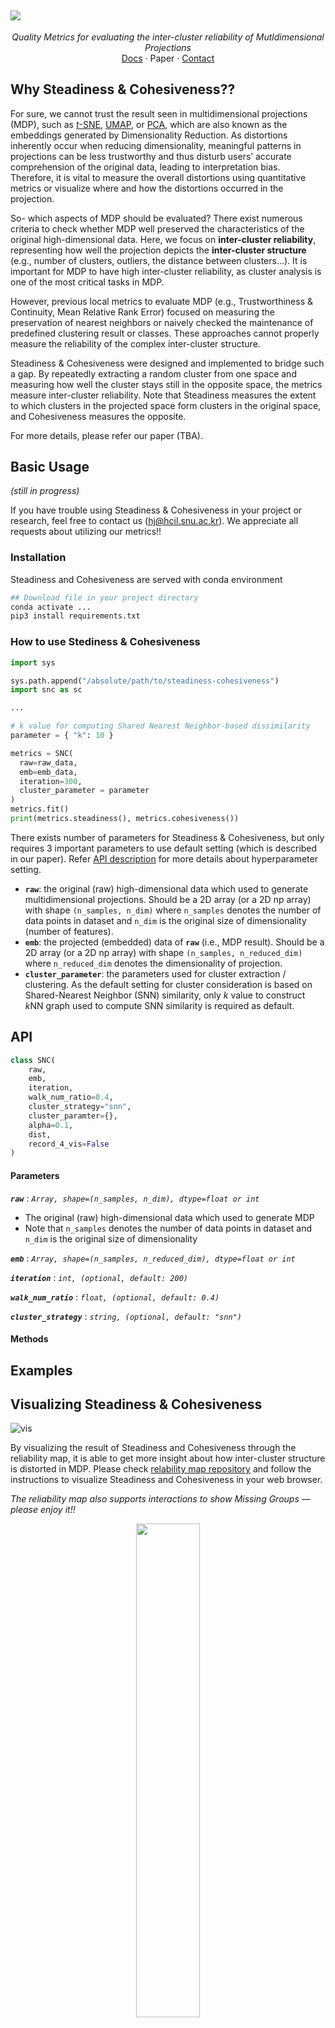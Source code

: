 ![](https://user-images.githubusercontent.com/38465539/123514952-6b7fa080-d6d0-11eb-8f1b-da2bb5b8a0e4.png)
---
<p align="center">
  <i>Quality Metrics for evaluating the inter-cluster reliability of Mutldimensional Projections</i>
  <br />
    <a href="">Docs</a>
    ·
<!--     <a href=""> -->
      Paper
<!--   </a> -->
    ·
    <a href="mailto:hj@hcil.snu.ac.kr">Contact</a>

    
  </p>
</p>

## Why Steadiness & Cohesiveness??

For sure, we cannot trust the result seen in multidimensional projections (MDP), such as [*t*-SNE](https://lvdmaaten.github.io/tsne/), [UMAP](https://github.com/lmcinnes/umap), or [PCA](https://scikit-learn.org/stable/modules/generated/sklearn.decomposition.PCA.html), which are also known as the embeddings generated by Dimensionality Reduction. As distortions inherently occur when reducing dimensionality, meaningful patterns in projections can be less trustworthy and thus disturb users’ accurate comprehension of the original data, leading to interpretation bias. Therefore, it is vital to measure the overall distortions using quantitative metrics or visualize where and how the distortions occurred in the projection. 

So- which aspects of MDP should be evaluated? There exist numerous criteria to check whether MDP well preserved the characteristics of the original high-dimensional data. Here, we focus on **inter-cluster reliability**, representing how well the projection depicts the **inter-cluster structure** (e.g., number of clusters, outliers, the distance between clusters...). It is important for MDP to have high inter-cluster reliability, as cluster analysis is one of the most critical tasks in MDP. 

However, previous local metrics to evaluate MDP (e.g., Trustworthiness & Continuity, Mean Relative Rank Error) focused on measuring the preservation of nearest neighbors or naively checked the maintenance of predefined clustering result or classes. These approaches cannot properly measure the reliability of the complex inter-cluster structure.

Steadiness & Cohesiveness were designed and implemented to bridge such a gap. By repeatedly extracting a random cluster from one space and measuring how well the cluster stays still in the opposite space, the metrics measure inter-cluster reliability. Note that Steadiness measures the extent to which clusters in the projected space form clusters in the original space, and Cohesiveness measures the opposite.

For more details, please refer our paper (TBA).

## Basic Usage 
*(still in progress)*

If you have trouble using Steadiness & Cohesiveness in your project or research, feel free to contact us ([hj@hcil.snu.ac.kr](mailto:hj@hcil.snu.ac.kr)).
We appreciate all requests about utilizing our metrics!!

### Installation
Steadiness and Cohesiveness are served with conda environment

```sh
## Download file in your project directory
conda activate ...
pip3 install requirements.txt
```

### How to use Stediness & Cohesiveness

```python
import sys

sys.path.append("/absolute/path/to/steadiness-cohesiveness")
import snc as sc

...

# k value for computing Shared Nearest Neighbor-based dissimilarity 
parameter = { "k": 10 }

metrics = SNC(
  raw=raw_data, 
  emb=emb_data, 
  iteration=300, 
  cluster_parameter = parameter
)
metrics.fit()
print(metrics.steadiness(), metrics.cohesiveness())
```

There exists number of parameters for Steadiness & Cohesiveness, but only requires 3 important parameters to use default setting (which is described in our paper). Refer [API description](#api) for more details about hyperparameter setting.  
- **`raw`**: the original (raw) high-dimensional data which used to generate multidimensional projections. Should be a 2D array (or a 2D np array) with shape `(n_samples, n_dim)` where `n_samples` denotes the number of data points in dataset and `n_dim` is the original size of dimensionality (number of features).
- **`emb`**: the projected (embedded) data of **`raw`** (i.e., MDP result). Should be a 2D array (or a 2D np array) with shape `(n_samples, n_reduced_dim)` where `n_reduced_dim` denotes the dimensionality of projection. 
- **`cluster_parameter`**: the parameters used for cluster extraction / clustering. As the default setting for cluster consideration is based on Shared-Nearest Neighbor (SNN) similarity, only *k* value to construct *k*NN graph used to compute SNN similarity is required as default.

## API

```python
class SNC(
    raw, 
    emb, 
    iteration, 
    walk_num_ratio=0.4, 
    cluster_strategy="snn", 
    cluster_paramter={}, 
    alpha=0.1, 
    dist,
    record_4_vis=False
)
```

#### Parameters

***`raw`*** : *`Array, shape=(n_samples, n_dim), dtype=float or int`*

- The original (raw) high-dimensional data which used to generate MDP
- Note that `n_samples` denotes the number of data points in dataset and `n_dim` is the original size of dimensionality


***`emb`*** : *`Array, shape=(n_samples, n_reduced_dim), dtype=float or int`*


***`iteration`*** : *`int, (optional, default: 200)`*

***`walk_num_ratio`*** : *`float, (optional, default: 0.4)`*

***`cluster_strategy`*** : *`string, (optional, default: "snn")`*

#### Methods


## Examples



## Visualizing Steadiness & Cohesiveness


![vis](https://user-images.githubusercontent.com/38465539/123515745-b0590680-d6d3-11eb-816d-e725fd5841ee.png)

By visualizing the result of Steadiness and Cohesiveness through the reliability map, it is able to get more insight about how inter-cluster structure is distorted in MDP. Please check [relability map repository](https://github.com/hj-n/snc-reliability-map) and follow the instructions to visualize Steadiness and Cohesiveness in your web browser.

*The reliability map also supports interactions to show Missing Groups — please enjoy it!!*

<p align="center">
<img src="https://user-images.githubusercontent.com/38465539/123516175-c49e0300-d6d5-11eb-9a1c-2215b924ef79.gif" alt="" data-canonical-src="https://user-images.githubusercontent.com/38465539/123516175-c49e0300-d6d5-11eb-9a1c-2215b924ef79.gif" width="45%"/>
</p>
 

## References / Citation

TBA

## Contributors

TBA

